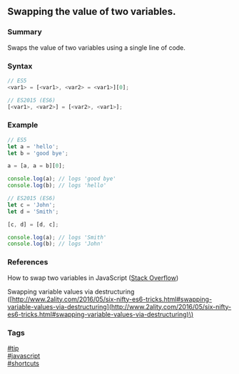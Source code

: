 ## Swapping the value of two variables.

### Summary
Swaps the value of two variables using a single line of code.

### Syntax
```javascript
// ES5
<var1> = [<var1>, <var2> = <var1>][0];

// ES2015 (ES6)
[<var1>, <var2>] = [<var2>, <var1>];
```

### Example
```javascript
// ES5 
let a = 'hello';
let b = 'good bye';

a = [a, a = b][0];

console.log(a); // logs 'good bye'
console.log(b); // logs 'hello'

// ES2015 (ES6)
let c = 'John';
let d = 'Smith';

[c, d] = [d, c];

console.log(a); // logs 'Smith'
console.log(b); // logs 'John'
```

### References
How to swap two variables in JavaScript \([Stack Overflow](http://stackoverflow.com/questions/16201656/how-to-swap-two-variables-in-javascript#answer-16201730)\)

Swapping variable values via destructuring \([http://www.2ality.com/2016/05/six-nifty-es6-tricks.html#swapping-variable-values-via-destructuring](http://www.2ality.com/2016/05/six-nifty-es6-tricks.html#swapping-variable-values-via-destructuring)\)

### Tags
[#tip](../../tips.md)  
[#javascript](../javascript.md)  
[#shortcuts](shortcuts.md)